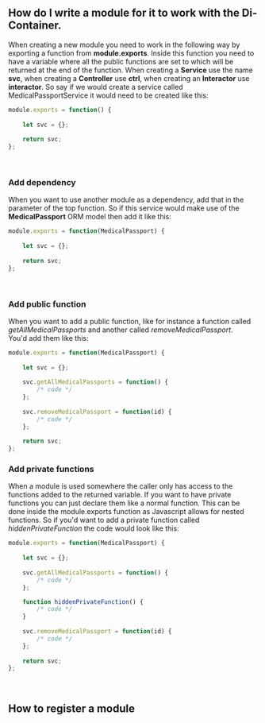 ## How do I write a module for it to work with the Di-Container.

When creating a new module you need to work in the following way by exporting a function from **module.exports**.
Inside this function you need to have a variable where all the public functions are set to which will be returned at the end of the function.
When creating a **Service** use the name **svc**, when creating a **Controller** use **ctrl**, when creating an **Interactor** use **interactor**.
So say if we would create a service called MedicalPassportService it would need to be created like this:

```Javascript
module.exports = function() {
    
    let svc = {};
    
    return svc;
};
```
<br>

### Add dependency


When you want to use another module as a dependency, add that in the parameter of the top function.
So if this service would make use of the **MedicalPassport** ORM model then add it like this:

```Javascript
module.exports = function(MedicalPassport) {
    
    let svc = {};
    
    return svc;
};
```
<br>

### Add public function

When you want to add a public function, like for instance a function called *getAllMedicalPassports* and another called *removeMedicalPassport*.<br>
You'd add them like this:

```Javascript
module.exports = function(MedicalPassport) {
    
    let svc = {};
    
    svc.getAllMedicalPassports = function() {
        /* code */
    };
    
    svc.removeMedicalPassport = function(id) {
        /* code */
    };
    
    return svc;
};
```

### Add private functions

When a module is used somewhere the caller only has access to the functions added to the returned variable.
If you want to have private functions you can just declare them like a normal function.
This can be done inside the module.exports function as Javascript allows for nested functions.
So if you'd want to add a private function called *hiddenPrivateFunction* the code would look like this:

```Javascript
module.exports = function(MedicalPassport) {
    
    let svc = {};
    
    svc.getAllMedicalPassports = function() {
        /* code */
    };

    function hiddenPrivateFunction() {
        /* code */
    }
    
    svc.removeMedicalPassport = function(id) {
        /* code */
    };
    
    return svc;
};
```

<br>

## How to register a module
